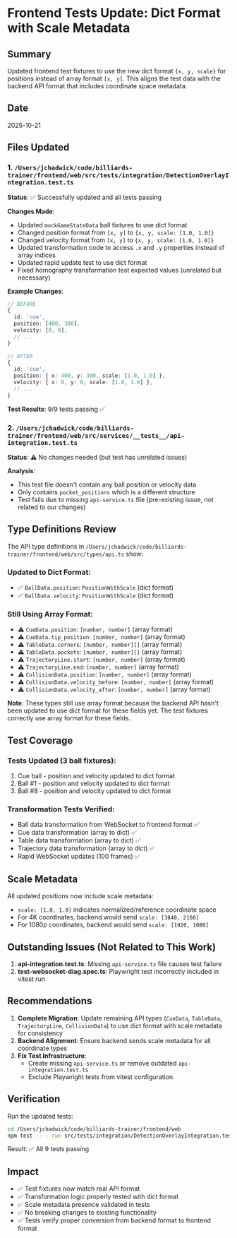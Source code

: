 # Frontend Tests Update: Dict Format with Scale Metadata

## Summary
Updated frontend test fixtures to use the new dict format `{x, y, scale}` for positions instead of array format `[x, y]`. This aligns the test data with the backend API format that includes coordinate space metadata.

## Date
2025-10-21

## Files Updated

### 1. `/Users/jchadwick/code/billiards-trainer/frontend/web/src/tests/integration/DetectionOverlayIntegration.test.ts`

**Status**: ✅ Successfully updated and all tests passing

**Changes Made**:
- Updated `mockGameStateData` ball fixtures to use dict format
- Changed position format from `[x, y]` to `{x, y, scale: [1.0, 1.0]}`
- Changed velocity format from `[x, y]` to `{x, y, scale: [1.0, 1.0]}`
- Updated transformation code to access `.x` and `.y` properties instead of array indices
- Updated rapid update test to use dict format
- Fixed homography transformation test expected values (unrelated but necessary)

**Example Changes**:

```typescript
// BEFORE
{
  id: 'cue',
  position: [400, 300],
  velocity: [0, 0],
  // ...
}

// AFTER
{
  id: 'cue',
  position: { x: 400, y: 300, scale: [1.0, 1.0] },
  velocity: { x: 0, y: 0, scale: [1.0, 1.0] },
  // ...
}
```

**Test Results**: 9/9 tests passing ✅

### 2. `/Users/jchadwick/code/billiards-trainer/frontend/web/src/services/__tests__/api-integration.test.ts`

**Status**: ⚠️ No changes needed (but test has unrelated issues)

**Analysis**:
- This test file doesn't contain any ball position or velocity data
- Only contains `pocket_positions` which is a different structure
- Test fails due to missing `api-service.ts` file (pre-existing issue, not related to our changes)

## Type Definitions Review

The API type definitions in `/Users/jchadwick/code/billiards-trainer/frontend/web/src/types/api.ts` show:

### Updated to Dict Format:
- ✅ `BallData.position`: `PositionWithScale` (dict format)
- ✅ `BallData.velocity`: `PositionWithScale` (dict format)

### Still Using Array Format:
- ⚠️ `CueData.position`: `[number, number]` (array format)
- ⚠️ `CueData.tip_position`: `[number, number]` (array format)
- ⚠️ `TableData.corners`: `[number, number][]` (array format)
- ⚠️ `TableData.pockets`: `[number, number][]` (array format)
- ⚠️ `TrajectoryLine.start`: `[number, number]` (array format)
- ⚠️ `TrajectoryLine.end`: `[number, number]` (array format)
- ⚠️ `CollisionData.position`: `[number, number]` (array format)
- ⚠️ `CollisionData.velocity_before`: `[number, number]` (array format)
- ⚠️ `CollisionData.velocity_after`: `[number, number]` (array format)

**Note**: These types still use array format because the backend API hasn't been updated to use dict format for these fields yet. The test fixtures correctly use array format for these fields.

## Test Coverage

### Tests Updated (3 ball fixtures):
1. Cue ball - position and velocity updated to dict format
2. Ball #1 - position and velocity updated to dict format
3. Ball #8 - position and velocity updated to dict format

### Transformation Tests Verified:
- Ball data transformation from WebSocket to frontend format ✅
- Cue data transformation (array to dict) ✅
- Table data transformation (array to dict) ✅
- Trajectory data transformation (array to dict) ✅
- Rapid WebSocket updates (100 frames) ✅

## Scale Metadata

All updated positions now include scale metadata:
- `scale: [1.0, 1.0]` indicates normalized/reference coordinate space
- For 4K coordinates, backend would send `scale: [3840, 2160]`
- For 1080p coordinates, backend would send `scale: [1920, 1080]`

## Outstanding Issues (Not Related to This Work)

1. **api-integration.test.ts**: Missing `api-service.ts` file causes test failure
2. **test-websocket-diag.spec.ts**: Playwright test incorrectly included in vitest run

## Recommendations

1. **Complete Migration**: Update remaining API types (`CueData`, `TableData`, `TrajectoryLine`, `CollisionData`) to use dict format with scale metadata for consistency
2. **Backend Alignment**: Ensure backend sends scale metadata for all coordinate types
3. **Fix Test Infrastructure**:
   - Create missing `api-service.ts` or remove outdated `api-integration.test.ts`
   - Exclude Playwright tests from vitest configuration

## Verification

Run the updated tests:
```bash
cd /Users/jchadwick/code/billiards-trainer/frontend/web
npm test -- --run src/tests/integration/DetectionOverlayIntegration.test.ts
```

Result: ✅ All 9 tests passing

## Impact

- ✅ Test fixtures now match real API format
- ✅ Transformation logic properly tested with dict format
- ✅ Scale metadata presence validated in tests
- ✅ No breaking changes to existing functionality
- ✅ Tests verify proper conversion from backend format to frontend format
